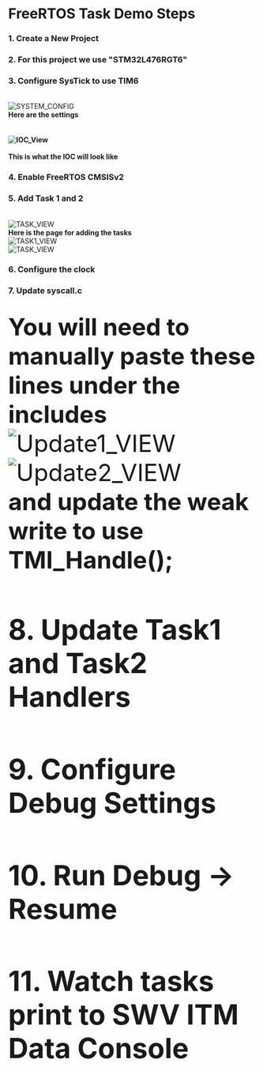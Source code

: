 # FreeRTOS Task Demo Steps 
### 1. Create a New Project 
### 2. For this project we use "STM32L476RGT6"
### 3. Configure SysTick to use TIM6    
<br> ![SYSTEM_CONFIG](docs/SYS_Config_Task_Demo.png) <br><b> Here are the settings </b><br><br><b><br> ![IOC_View](docs/IOC_Config_View.png) <br><br>This is what the IOC will look like </b><br>
### 4. Enable FreeRTOS CMSISv2
### 5. Add Task 1 and 2 
<br> ![TASK_VIEW](docs/RTOS_Task_Config_View.png) <b><br> Here is the page for adding the tasks <br></b>![TASK1_VIEW](docs/Task1_Config.png) <br> ![TASK_VIEW](docs/Task2_Config.png)
### 6. Configure the clock
### 7. Update syscall.c
<br> <font size="12"><b>You will need to manually paste these lines under the includes</b> ![Update1_VIEW](docs/SYSCALL_Update1.png) <br> ![Update2_VIEW](docs/SYSCALL_Update2.png) <br> <b>  and update the __weak__ write to use TMI_Handle(); </b>
### 8. Update Task1 and Task2 Handlers
### 9. Configure Debug Settings
### 10. Run Debug -> Resume
### 11. Watch tasks print to SWV ITM Data Console
